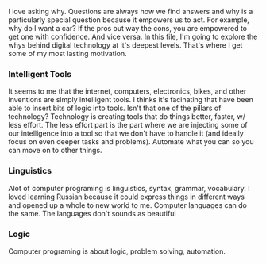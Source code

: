 I love asking why. Questions are always how we find answers and why is a particularly special question because it empowers us to act. For example, why do I want a car? If the pros out way the cons, you are empowered to get one with confidence. And vice versa. In this file, I'm going to explore the whys behind digital technology at it's deepest levels. That's where I get some of my most lasting motivation.

### Intelligent Tools

It seems to me that the internet, computers, electronics, bikes, and other inventions are simply intelligent tools. I thinks it's facinating that have been able to insert bits of logic into tools. Isn't that one of the pillars of technology? Technology is creating tools that do things better, faster, w/ less effort. The less effort part is the part where we are injecting some of our intelligence into a tool so that we don't have to handle it (and ideally focus on even deeper tasks and problems). Automate what you can so you can move on to other things.

### Linguistics

Alot of computer programing is linguistics, syntax, grammar, vocabulary. I loved learning Russian because it could express things in different ways and opened up a whole to new world to me. Computer languages can do the same. The languages don't sounds as beautiful

### Logic

Computer programing is about logic, problem solving, automation.
